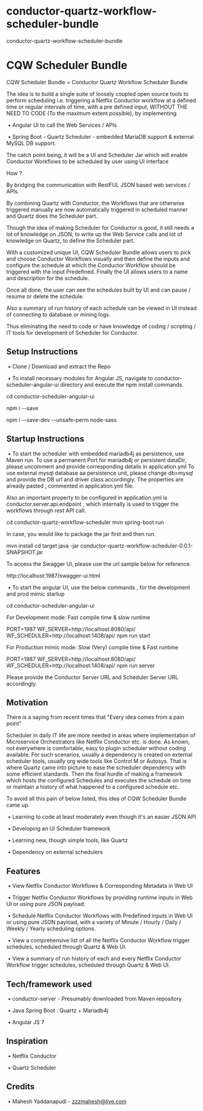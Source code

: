 # conductor-quartz-workflow-scheduler-bundle
conductor-quartz-workflow-scheduler-bundle
# CQW Scheduler Bundle

CQW Scheduler Bundle = Conductor Quartz Workflow Scheduler Bundle


The idea is to build a single suite of loosely coupled open source tools to perform scheduling i.e. triggering a Netflix Conductor workflow at a defined time or regular intervals of time, with a pre defined input, WITHOUT THE NEED TO CODE (To the maximum extent possible), by implementing


 • Angular UI to call the Web Services / APIs 

 • Spring Boot - Quartz Scheduler - embedded MariaDB support & external MySQL DB support.


The catch point being, it will be a UI and Scheduler Jar  which will enable Conductor Workflows to be scheduled by user using UI interface 

How ? 

By bridging the communication with RestFUL JSON based web services / APIs.

By combining Quartz with Conductor, the Workflows that are otherwise triggered manually are now automatically triggered in scheduled manner and Quartz does the Scheduler part.

Though the idea of making Scheduler for Conductor is good, it still needs a lot of knowledge on JSON, to write up the Web Service calls and lot of knowledge on Quartz, to define the Scheduler part.

With a customized unique UI, CQW Scheduler Bundle allows users to pick and choose Conductor Workflows visually and then define the inputs and configure the schedule at which the Conductor Workflow should be triggered with the input Predefined. Finally the UI allows users to a name and description for the schedule.

Once all done, the user can see the schedules built by UI and can pause / resume or delete the schedule.

Also a summary of run history of each schedule can be viewed in UI instead of connecting to database or mining logs.

Thus eliminating the need to code or have knowledge of coding / scripting / IT tools for development of Scheduler for Conductor.

## Setup Instructions

 • Clone / Download and extract the Repo

 • To install necessary modules for Angular JS, navigate to conductor-scheduler-angular-ui directory and execute the npm install commands.

cd conductor-scheduler-angular-ui

npm i --save

npm i --save-dev --unsafe-perm node-sass

## Startup Instructions

 • To start the scheduler with embedded mariadb4j as persistence, use Maven run. 
To use a permanent Port for mariadb4j or persistent dataDir, please uncomment and provide corresponding details in application.yml
To use external mysql database aa persistence unit, please change db=mysql and provide the DB url and driver class accordingly. The properties are already pasted , commented in application.yml file.

Also an important property to be configured in application.yml is conductor.server.api.endpoint , which internally is used to trigger the workflows through rest API call.

cd conductor-quartz-workflow-scheduler
mvn spring-boot:run

In case, you would like to package the jar first and then run.

mvn install
cd target
java -jar conductor-quartz-workflow-scheduler-0.0.1-SNAPSHOT.jar

To access the Swagger UI, please use the url sample below for reference.

http://localhost:1987/swagger-ui.html


 • To start the angular UI, use the below commands , for the development and prod mimic startup

cd conductor-scheduler-angular-ui

For Development mode: Fast compile time & slow runtime

PORT=1987 WF_SERVER=http://localhost:8080/api/ WF_SCHEDULER=http://localhost:1408/api/ npm run start

For Production mimic mode: Slow (Very) compile time & Fast runtime

PORT=1987 WF_SERVER=http://localhost:8080/api/ WF_SCHEDULER=http://localhost:1408/api/ npm run server

Please provide the Conductor Server URL and Scheduler Server URL accordingly.

## Motivation

There is a saying from recent times that "Every idea comes from a pain point"

Scheduler in daily IT life are more needed in areas where implementation of Microservice Orchestrators like Netflix Conductor etc. is done. As known, not everywhere is comfortable, easy to plugin scheduler without coding available.
For such scenarios, usually a dependency is created on external scheduler tools, usually org wide tools like Control M or Autosys. That is where Quartz came into picture to ease the scheduler dependency with some efficient standards. Then the final hurdle of making a framework which hosts the configured Schedules and executes the schedule on time or maintain a history of what happened to a configured schedule etc. 

To avoid all this pain of below listed, this idea of CQW Scheduler Bundle came up.

 • Learning to code at least moderately even though it's an easier JSON API

 • Developing an UI Scheduler framework

 • Learning new, though simple tools, like Quartz

 • Dependency on external schedulers 


## Features

 • View Netflix Conductor Workflows & Corresponding Metadata in Web UI

 • Trigger Netflix Conductor Workflows by providing runtime inputs in Web UI or using pure JSON payload.

 • Schedule Netflix Conductor Workflows with Predefined inputs in Web UI or using pure JSON payload, with a variety of Minute / Hourly / Daily / Weekly / Yearly scheduling options.

 • View a comprehensive list of all the Netflix Conductor Workflow trigger schedules, scheduled through Quartz & Web UI.

 • View a summary of run history of each and every Netflix Conductor Workflow trigger schedules, scheduled through Quartz & Web UI.


## Tech/framework used

 • conductor-server - Presumably downloaded from Maven repository

 • Java Spring Boot : Quartz + Mariadb4j

 • Angular JS 7


## Inspiration

 • Netflix Conductor

 • Quartz Scheduler


## Credits

 • Mahesh Yaddanapudi - zzzmahesh@live.com
